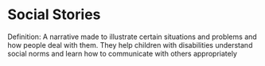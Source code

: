 # Social Stories

Definition: A narrative made to illustrate certain situations and problems and how people deal with them. They help children with disabilities understand social norms and learn how to communicate with others appropriately